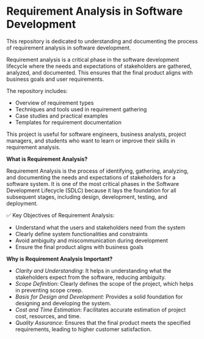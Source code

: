 # Requirement Analysis in Software Development

This repository is dedicated to understanding and documenting the process of requirement analysis in software development. 

Requirement analysis is a critical phase in the software development lifecycle where the needs and expectations of stakeholders are gathered, analyzed, and documented. This ensures that the final product aligns with business goals and user requirements.

The repository includes:
- Overview of requirement types
- Techniques and tools used in requirement gathering
- Case studies and practical examples
- Templates for requirement documentation

This project is useful for software engineers, business analysts, project managers, and students who want to learn or improve their skills in requirement analysis.

**What is Requirement Analysis?**

Requirement Analysis is the process of identifying, gathering, analyzing, and documenting the needs and expectations of stakeholders for a software system. It is one of the most critical phases in the Software Development Lifecycle (SDLC) because it lays the foundation for all subsequent stages, including design, development, testing, and deployment.

✅ Key Objectives of Requirement Analysis:

- Understand what the users and stakeholders need from the system
- Clearly define system functionalities and constraints
- Avoid ambiguity and miscommunication during development
- Ensure the final product aligns with business goals
  
**Why is Requirement Analysis Important?**

- *Clarity and Understanding*: It helps in understanding what the stakeholders expect from the software, reducing ambiguity.
- *Scope Definition*: Clearly defines the scope of the project, which helps in preventing scope creep.
- *Basis for Design and Development*: Provides a solid foundation for designing and developing the system.
- *Cost and Time Estimation*: Facilitates accurate estimation of project cost, resources, and time.
- *Quality Assurance*: Ensures that the final product meets the specified requirements, leading to higher customer satisfaction.
